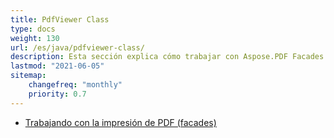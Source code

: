 ```yaml
---
title: PdfViewer Class
type: docs
weight: 130
url: /es/java/pdfviewer-class/
description: Esta sección explica cómo trabajar con Aspose.PDF Facades usando la clase PdfViewer.
lastmod: "2021-06-05"
sitemap:
    changefreq: "monthly"
    priority: 0.7
---
```


- [Trabajando con la impresión de PDF (facades)](/pdf/es/java/print-pdf-file/)